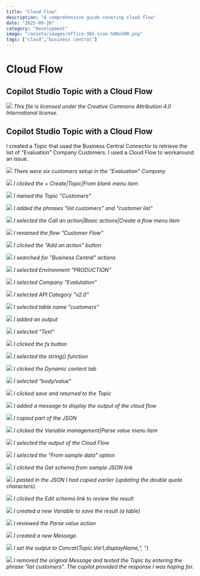 ```yaml
---
title: "Cloud Flow"
description: "A comprehensive guide covering cloud flow"
date: "2025-09-20"
category: "Development"
image: "/assets/images/office-365-icon-500x500.png"
tags: ["cloud","business central"]
---
```


# Cloud Flow

## Copilot Studio Topic with a Cloud Flow

![](/assets/images/cloudflow/office-365-icon-500x500.png)
*This file is licensed under the Creative Commons Attribution 4.0 International license.*


## Copilot Studio Topic with a Cloud Flow

I created a Topic that used the Business Central Connector to retrieve the list of "Evaluation" Company Customers. I used a Cloud Flow to workaround an issue.

![](/assets/images/cloudflow/screenshot-2024-02-26-at-11.41.15-am-1836x1146.png)
*There were six customers setup in the "Evaluation" Company*

![](/assets/images/cloudflow/screenshot-2024-02-26-at-9.07.19-am-1836x949.png)
*I clicked the + Create|Topic|From blank menu item*

![](/assets/images/cloudflow/screenshot-2024-02-26-at-9.08.17-am-1836x332.png)
*I named the Topic "Customers"*

![](/assets/images/cloudflow/screenshot-2024-02-26-at-9.08.53-am-1836x865.png)
*I added the phrases "list customers" and "customer list"*

![](/assets/images/cloudflow/screenshot-2024-02-26-at-9.09.15-am-1836x951.png)
*I selected the Call an action|Basic actions|Create a flow menu item*

![](/assets/images/cloudflow/screenshot-2024-02-26-at-9.10.02-am-1836x198.png)
*I renamed the flow "Customer Flow"*

![](/assets/images/cloudflow/screenshot-2024-02-26-at-9.10.43-am-1836x360.png)
*I clicked the "Add an action" button*

![](/assets/images/cloudflow/screenshot-2024-02-26-at-9.11.19-am-1836x722.png)
*I searched for "Business Central" actions*

![](/assets/images/cloudflow/screenshot-2024-02-26-at-9.13.23-am-1836x873.png)
*I selected Environment "PRODUCTION"*

![](/assets/images/cloudflow/screenshot-2024-02-26-at-9.13.34-am-1836x857.png)
*I selected Company "Evalutation"*

![](/assets/images/cloudflow/screenshot-2024-02-26-at-9.13.48-am-1836x1043.png)
*I selected API Category "v2.0"*

![](/assets/images/cloudflow/screenshot-2024-02-26-at-9.14.25-am-1836x858.png)
*I selected table name "customers"*

![](/assets/images/cloudflow/screenshot-2024-02-26-at-9.15.01-am-1836x400.png)
*I added an output*

![](/assets/images/cloudflow/screenshot-2024-02-26-at-9.15.10-am-1836x502.png)
*I selected "Text"*

![](/assets/images/cloudflow/screenshot-2024-02-26-at-9.23.44-am-1836x436.png)
*I clicked the fx button*

![](/assets/images/cloudflow/screenshot-2024-02-26-at-9.23.56-am-1836x998.png)
*I selected the string() function*

![](/assets/images/cloudflow/screenshot-2024-02-26-at-9.24.11-am-1836x990.png)
*I clicked the Dynamic content tab*

![](/assets/images/cloudflow/screenshot-2024-02-26-at-9.24.21-am-1836x984.png)
*I selected "body/value"*

![](/assets/images/cloudflow/screenshot-2024-02-26-at-9.24.31-am-1836x766.png)
*I clicked save and returned to the Topic*

![](/assets/images/cloudflow/screenshot-2024-02-26-at-9.25.35-am-1836x1020.png)
*I added a message to display the output of the cloud flow*

![](/assets/images/cloudflow/screenshot-2024-02-26-at-9.26.07-am-1836x1040.png)
*I copied part of the JSON*

![](/assets/images/cloudflow/screenshot-2024-02-26-at-9.26.24-am-1836x1040.png)
*I clicked the Variable management|Parse value menu item*

![](/assets/images/cloudflow/screenshot-2024-02-26-at-9.26.44-am-1836x1040.png)
*I selected the output of the Cloud Flow*

![](/assets/images/cloudflow/screenshot-2024-02-26-at-9.26.58-am-1836x1042.png)
*I selected the "From sample data" option*

![](/assets/images/cloudflow/screenshot-2024-02-26-at-9.27.12-am-1836x1029.png)
*I clicked the Get schema from sample JSON link*

![](/assets/images/cloudflow/screenshot-2024-02-26-at-9.40.17-am-1836x1039.png)
*I pasted in the JSON I had copied earlier (updating the double quote characters).*

![](/assets/images/cloudflow/screenshot-2024-02-26-at-9.40.31-am-1836x1037.png)
*I clicked the Edit schema link to review the result*

![](/assets/images/cloudflow/screenshot-2024-02-26-at-9.40.49-am-1836x1040.png)
*I created a new Variable to save the result (a table)*

![](/assets/images/cloudflow/screenshot-2024-02-26-at-9.41.04-am-1836x1040.png)
*I reviewed the Parse value action*

![](/assets/images/cloudflow/screenshot-2024-02-26-at-9.41.51-am-1836x1037.png)
*I created a new Message.*

![](/assets/images/cloudflow/screenshot-2024-02-26-at-9.42.06-am-1836x1040.png)
*I set the output to Concat(Topic.Var1,displayName,", ")*

![](/assets/images/cloudflow/screenshot-2024-02-26-at-9.43.07-am-1836x1038.png)
*I removed the original Message and tested the Topic by entering the phrase "list customers". The copilot provided the response I was hoping for.*
